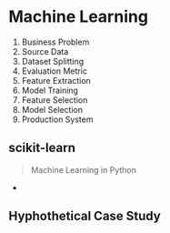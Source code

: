 # Machine Learning

1. Business Problem
2. Source Data
3. Dataset Splitting
4. Evaluation Metric
5. Feature Extraction
6. Model Training
7. Feature Selection
8. Model Selection
9. Production System

## scikit-learn

> Machine Learning in Python

- [](http://scikit-learn.org/stable/)

## Hyphothetical Case Study

